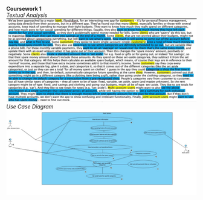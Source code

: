 **Coursework 1**\
*Textual Analysis*
![123](assets/IMAGE_2023-02-28_17_16_12.jpg)
*Use Case Diagram*
![1234](assets/CW1__UCD_.jpg)
